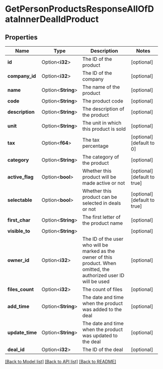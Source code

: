 # GetPersonProductsResponseAllOfDataInnerDealIdProduct

## Properties

Name | Type | Description | Notes
------------ | ------------- | ------------- | -------------
**id** | Option<**i32**> | The ID of the product | [optional]
**company_id** | Option<**i32**> | The ID of the company | [optional]
**name** | Option<**String**> | The name of the product | [optional]
**code** | Option<**String**> | The product code | [optional]
**description** | Option<**String**> | The description of the product | [optional]
**unit** | Option<**String**> | The unit in which this product is sold | [optional]
**tax** | Option<**f64**> | The tax percentage | [optional][default to 0]
**category** | Option<**String**> | The category of the product | [optional]
**active_flag** | Option<**bool**> | Whether this product will be made active or not | [optional][default to true]
**selectable** | Option<**bool**> | Whether this product can be selected in deals or not | [optional][default to true]
**first_char** | Option<**String**> | The first letter of the product name | [optional]
**visible_to** | Option<**String**> |  | [optional]
**owner_id** | Option<**i32**> | The ID of the user who will be marked as the owner of this product. When omitted, the authorized user ID will be used | [optional]
**files_count** | Option<**i32**> | The count of files | [optional]
**add_time** | Option<**String**> | The date and time when the product was added to the deal | [optional]
**update_time** | Option<**String**> | The date and time when the product was updated to the deal | [optional]
**deal_id** | Option<**i32**> | The ID of the deal | [optional]

[[Back to Model list]](../README.md#documentation-for-models) [[Back to API list]](../README.md#documentation-for-api-endpoints) [[Back to README]](../README.md)


